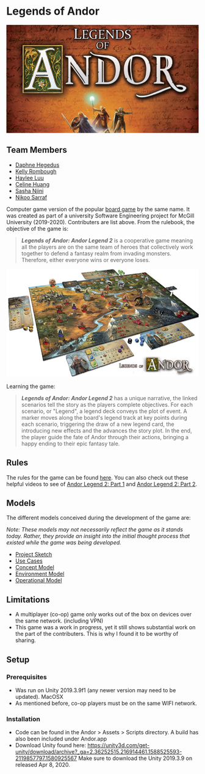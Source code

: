 # Legends of Andor

![Andor banner](./andor_banner.jpg)

## Team Members

- [Daphne Hegedus](https://github.com/drhegedus)
- [Kelly Rombough](https://github.com/kellyrombough)
- [Haylee Luu](https://github.com/alinastarkov)
- [Celine Huang](https://github.com/celinehuang)
- [Sasha Njini](https://github.com/snjini)
- [Nikoo Sarraf](https://github.com/nikoosarraf)

Computer game version of the popular [board game](https://boardgamegeek.com/boardgame/127398/legends-andor) by the same name. It was created as part of a university Software Engineering project for McGill University (2019-2020). Contributers are list above. From the rulebook, the objective of the game is:

> **_Legends of Andor: Andor Legend 2_** is a cooperative game meaning all the players are on the same team of heroes that collectively work together to defend a fantasy realm from invading monsters. Therefore, either everyone wins or everyone loses.

![Andor banner](./andor_layout.jpg)

Learning the game:

> **_Legends of Andor: Andor Legend 2_** has a unique narrative, the linked scenarios tell the story as the players complete objectives. For each scenario, or "Legend", a legend deck conveys the plot of event. A marker moves along the board's legend track at key points during each scenario, triggering the draw of a new legend card, the introducing new effects and the advances the story plot. In the end, the player guide the fate of Andor through their actions, bringing a happy ending to their epic fantasy tale.

## Rules

The rules for the game can be found [here](./andor_manual.pdf). You can also check out these helpful videos to see of [Andor Legend 2: Part 1](https://www.youtube.com/watch?v=qAeWVmiGnkw) and [Andor Legend 2: Part 2](https://www.youtube.com/watch?v=Z_jRgfAtx90).

## Models

The different models conceived during the development of the game are:

_Note: These models may not necessarily reflect the game as it stands today. Rather, they provide an insight into the initial thought process that existed while the game was being developed._

- [Project Sketch](./milestones/COMP361_M1.pdf)
- [Use Cases](./milestones/COMP361_M2.pdf)
- [Concept Model](./milestones/)
- [Environment Model](./milestones/)
- [Operational Model](./milestones/)

## Limitations

- A multiplayer (co-op) game only works out of the box on devices over the same network. (including VPN)
- This game was a work in progress, yet it still shows substantial work on the part of the contributers. This is why I found it to be worthy of sharing.

## Setup

### Prerequisites
- Was run on Unity 2019.3.9f1 (any newer version may need to be updated). MacOSX
- As mentioned before, co-op players must be on the same WIFI network.

### Installation
- Code can be found in the Andor > Assets > Scripts directory. A build has also been included under Andor.app
- Download Unity found here: https://unity3d.com/get-unity/download/archive?_ga=2.36252515.216914461.1588525593-2119857797.1580925567
  Make sure to download the Unity 2019.3.9 on released Apr 8, 2020.


